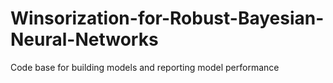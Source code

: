 # Winsorization-for-Robust-Bayesian-Neural-Networks
Code base for building models and reporting model performance
